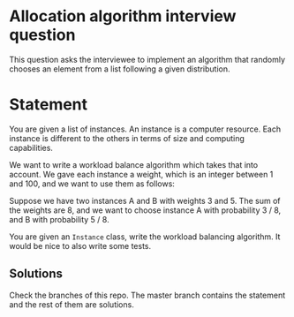 # Allocation algorithm interview question
This question asks the interviewee to implement an algorithm that randomly chooses an element from a list following a given distribution.

# Statement
You are given a list of instances. An instance is a computer resource. Each instance is different to the others in terms of size and computing capabilities.

We want to write a workload balance algorithm which takes that into account. We gave each instance a weight, which is an integer between 1 and 100, and we want to use them as follows:

Suppose we have two instances A and B with weights 3 and 5. The sum of the weights are 8, and we want to choose instance A with probability 3 / 8, and B with probability 5 / 8.

You are given an `Instance` class, write the workload balancing algorithm. It would be nice to also write some tests.

## Solutions
Check the branches of this repo. The master branch contains the statement and the rest of them are solutions.
